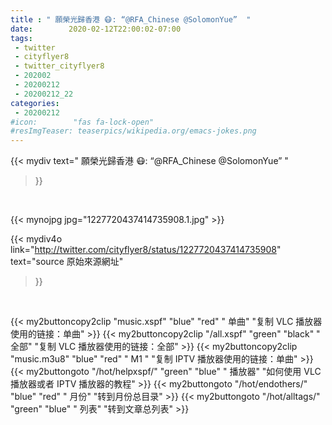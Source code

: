 ```yaml
---
title : " 願榮光歸香港 😷: “@RFA_Chinese @SolomonYue”  "
date:        2020-02-12T22:00:02-07:00
tags:
 - twitter
 - cityflyer8
 - twitter_cityflyer8
 - 202002
 - 20200212
 - 20200212_22
categories:
 - 20200212
#icon:        "fas fa-lock-open"
#resImgTeaser: teaserpics/wikipedia.org/emacs-jokes.png
---
```


{{< mydiv text=" 願榮光歸香港 😷: “@RFA_Chinese @SolomonYue”  "
>}}
<br>


 {{< mynojpg jpg="1227720437414735908.1.jpg" >}}<br> 



{{< mydiv4o link="http://twitter.com/cityflyer8/status/1227720437414735908"
text="source 原始來源網址"
>}}


<br>



{{< my2buttoncopy2clip "music.xspf"        "blue"   "red"    " 单曲"  "复制 VLC 播放器使用的链接：单曲" >}} {{< my2buttoncopy2clip "/all.xspf"         "green"  "black"  " 全部"  "复制 VLC 播放器使用的链接：全部" >}} {{< my2buttoncopy2clip "music.m3u8"        "blue"   "red"    " M1 "    "复制 IPTV 播放器使用的链接：单曲" >}} {{< my2buttongoto      "/hot/helpxspf/"    "green"  "blue"   " 播放器" "如何使用 VLC 播放器或者 IPTV 播放器的教程" >}} {{< my2buttongoto      "/hot/endothers/"   "blue"   "red"    " 月份"   "转到月份总目录" >}} {{< my2buttongoto      "/hot/alltags/"     "green"  "blue"   " 列表"   "转到文章总列表" >}} 
